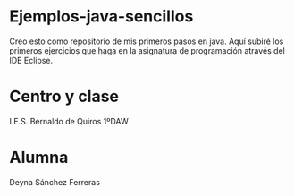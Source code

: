 # Ejemplos-java-sencillos
Creo esto como repositorio de mis primeros pasos en java. Aquí subiré los primeros ejercicios que haga en la asignatura de programación através del IDE Eclipse.

# Centro y clase
I.E.S. Bernaldo de Quiros  1ºDAW

# Alumna
Deyna Sánchez Ferreras
